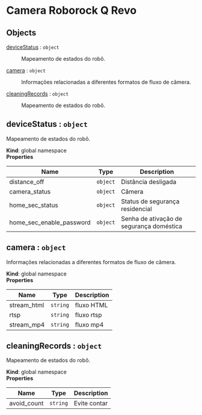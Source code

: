 # Camera Roborock Q Revo

## Objects

<dl>
<dt><a href="#deviceStatus">deviceStatus</a> : <code>object</code></dt>
<dd><p>Mapeamento de estados do robô.</p>
</dd>
<dt><a href="#camera">camera</a> : <code>object</code></dt>
<dd><p>Informações relacionadas a diferentes formatos de fluxo de câmera.</p>
</dd>
<dt><a href="#cleaningRecords">cleaningRecords</a> : <code>object</code></dt>
<dd><p>Mapeamento de estados do robô.</p>
</dd>
</dl>

<a name="deviceStatus"></a>

## deviceStatus : <code>object</code>
Mapeamento de estados do robô.

**Kind**: global namespace  
**Properties**

| Name | Type | Description |
| --- | --- | --- |
| distance_off | <code>object</code> | Distância desligada |
| camera_status | <code>object</code> | Câmera |
| home_sec_status | <code>object</code> | Status de segurança residencial |
| home_sec_enable_password | <code>object</code> | Senha de ativação de segurança doméstica |

<a name="camera"></a>

## camera : <code>object</code>
Informações relacionadas a diferentes formatos de fluxo de câmera.

**Kind**: global namespace  
**Properties**

| Name | Type | Description |
| --- | --- | --- |
| stream_html | <code>string</code> | fluxo HTML |
| rtsp | <code>string</code> | fluxo rtsp |
| stream_mp4 | <code>string</code> | fluxo mp4 |

<a name="cleaningRecords"></a>

## cleaningRecords : <code>object</code>
Mapeamento de estados do robô.

**Kind**: global namespace  
**Properties**

| Name | Type | Description |
| --- | --- | --- |
| avoid_count | <code>string</code> | Evite contar |

